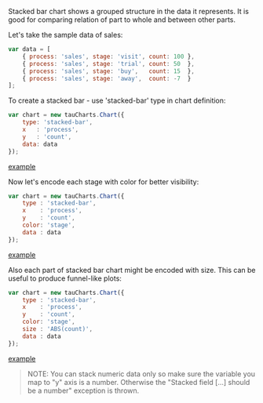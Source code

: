 Stacked bar chart shows a grouped structure in the data it represents. It is good for comparing relation of part to whole and between other parts.

Let's take the sample data of sales:

```javascript
var data = [
    { process: 'sales', stage: 'visit', count: 100 },
    { process: 'sales', stage: 'trial', count: 50  },
    { process: 'sales', stage: 'buy',   count: 15  },
    { process: 'sales', stage: 'away',  count: -7  }
];
```
To create a stacked bar - use 'stacked-bar' type in chart definition:

```javascript
var chart = new tauCharts.Chart({
    type: 'stacked-bar',
    x   : 'process',
    y   : 'count',
    data: data
});
```

[example](https://jsfiddle.net/eawan9ym/2/)

Now let's encode each stage with color for better visibility:

```javascript
var chart = new tauCharts.Chart({
    type : 'stacked-bar',
    x    : 'process',
    y    : 'count',
    color: 'stage',
    data : data
});
```
[example](https://jsfiddle.net/eawan9ym/3/)

Also each part of stacked bar chart might be encoded with size. This can be useful to produce funnel-like plots:

```javascript
var chart = new tauCharts.Chart({
    type : 'stacked-bar',
    x    : 'process',
    y    : 'count',
    color: 'stage',
    size : 'ABS(count)',
    data : data
});
```
[example](https://jsfiddle.net/eawan9ym/4/)

> NOTE: You can stack numeric data only so make sure the variable you map to "y" axis is a number. Otherwise the "Stacked field [...] should be a number" exception is thrown.